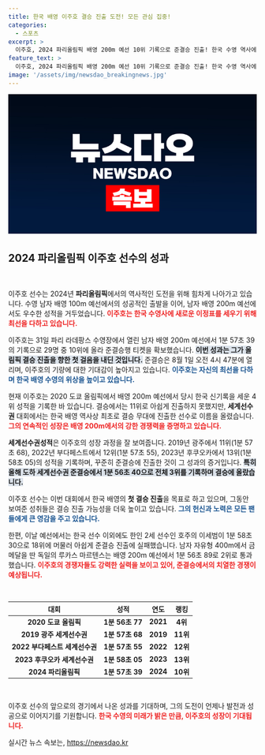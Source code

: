 ```yaml
---
title: 한국 배영 이주호 결승 진출 도전! 모든 관심 집중!
categories:
  - 스포츠
excerpt: >
  이주호, 2024 파리올림픽 배영 200m 예선 10위 기록으로 준결승 진출! 한국 수영 역사에 한 페이지를 새기기 위한 그의 도전에 주목하세요!
feature_text: >
  이주호, 2024 파리올림픽 배영 200m 예선 10위 기록으로 준결승 진출! 한국 수영 역사에 한 페이지를 새기기 위한 그의 도전에 주목하세요!
image: '/assets/img/newsdao_breakingnews.jpg'
---
```


<p><img src="/assets/img/newsdao_breakingnews.jpg" alt="firstkoreanews 속보" /></p>

<h2 data-ke-size="size26">2024 파리올림픽 이주호 선수의 성과</h2>

<p data-ke-size="size16">&nbsp;</p>

<p>이주호 선수는 2024년 <b>파리올림픽</b>에서의 역사적인 도전을 위해 힘차게 나아가고 있습니다. 수영 남자 배영 100m 예선에서의 성공적인 출발을 이어, 남자 배영 200m 예선에서도 우수한 성적을 거두었습니다. <b><span style="color: #ee2323;">이주호는 한국 수영사에 새로운 이정표를 세우기 위해 최선을 다하고 있습니다.</span></b> </p>

<p>이주호는 31일 파리 라데팡스 수영장에서 열린 남자 배영 200m 예선에서 1분 57초 39의 기록으로 29명 중 10위에 올라 준결승행 티켓을 확보했습니다. <b><span style="background-color: #21538527;">이번 성과는 그가 올림픽 결승 진출을 향한 첫 걸음을 내딘 것입니다.</span></b> 준결승은 8월 1일 오전 4시 47분에 열리며, 이주호의 기량에 대한 기대감이 높아지고 있습니다. <b><span style="color: #1a5490;">이주호는 자신의 최선을 다하며 한국 배영 수영의 위상을 높이고 있습니다.</span></b></p>

<p>현재 이주호는 2020 도쿄 올림픽에서 배영 200m 예선에서 당시 한국 신기록을 세운 4위 성적을 기록한 바 있습니다. 결승에서는 11위로 아쉽게 진출하지 못했지만, <b>세계선수권</b> 대회에서는 한국 배영 역사상 최초로 결승 무대에 진출한 선수로 이름을 올렸습니다. <b><span style="color: #ee2323;">그의 연속적인 성장은 배영 200m에서의 강한 경쟁력을 증명하고 있습니다.</span></b></p>

<p><b>세계선수권성적</b>은 이주호의 성장 과정을 잘 보여줍니다. 2019년 광주에서 11위(1분 57초 68), 2022년 부다페스트에서 12위(1분 57초 55), 2023년 후쿠오카에서 13위(1분 58초 05)의 성적을 기록하며, 꾸준히 준결승에 진출한 것이 그 성과의 증거입니다. <b><span style="background-color: #21538527;">특히 올해 도하 세계선수권 준결승에서 1분 56초 40으로 전체 3위를 기록하며 결승에 올랐습니다.</span></b></p>

<p>이주호 선수는 이번 대회에서 한국 배영의 <b>첫 결승 진출</b>을 목표로 하고 있으며, 그동안 보여준 성취들은 결승 진출 가능성을 더욱 높이고 있습니다. <b><span style="color: #1a5490;">그의 헌신과 노력은 모든 팬들에게 큰 영감을 주고 있습니다.</span></b></p>

<p>한편, 이날 예선에서는 한국 선수 이외에도 한인 2세 선수인 호주의 이세범이 1분 58초 30으로 18위에 머물러 아쉽게 준결승 진출에 실패했습니다. 남자 자유형 400m에서 금메달을 딴 독일의 루카스 마르텐스는 배영 200m 예선에서 1분 56초 89로 2위로 통과했습니다. <b><span style="color: #ee2323;">이주호의 경쟁자들도 강력한 실력을 보이고 있어, 준결승에서의 치열한 경쟁이 예상됩니다.</span></b></p>

<p data-ke-size="size16">&nbsp;</p>

<table style="width: 100%;">
  <thead>
    <tr>
      <th style="text-align: center;">대회</th>
      <th style="text-align: center;">성적</th>
      <th style="text-align: center;">연도</th>
      <th style="text-align: center;">랭킹</th>
    </tr>
  </thead>
  <tbody>
    <tr>
      <td style="text-align: center;"><b>2020 도쿄 올림픽</b></td>
      <td style="text-align: center;"><b>1분 56초 77</b></td>
      <td style="text-align: center;"><b>2021</b></td>
      <td style="text-align: center;"><b>4위</b></td>
    </tr>
    <tr>
      <td style="text-align: center;"><b>2019 광주 세계선수권</b></td>
      <td style="text-align: center;"><b>1분 57초 68</b></td>
      <td style="text-align: center;"><b>2019</b></td>
      <td style="text-align: center;"><b>11위</b></td>
    </tr>
    <tr>
      <td style="text-align: center;"><b>2022 부다페스트 세계선수권</b></td>
      <td style="text-align: center;"><b>1분 57초 55</b></td>
      <td style="text-align: center;"><b>2022</b></td>
      <td style="text-align: center;"><b>12위</b></td>
    </tr>
    <tr>
      <td style="text-align: center;"><b>2023 후쿠오카 세계선수권</b></td>
      <td style="text-align: center;"><b>1분 58초 05</b></td>
      <td style="text-align: center;"><b>2023</b></td>
      <td style="text-align: center;"><b>13위</b></td>
    </tr>
    <tr>
      <td style="text-align: center;"><b>2024 파리올림픽</b></td>
      <td style="text-align: center;"><b>1분 57초 39</b></td>
      <td style="text-align: center;"><b>2024</b></td>
      <td style="text-align: center;"><b>10위</b></td>
    </tr>
  </tbody>
</table>

<p data-ke-size="size16">&nbsp;</p> 

<p>이주호 선수의 앞으로의 경기에서 나온 성과를 기대하며, 그의 도전이 언제나 발전과 성공으로 이어지기를 기원합니다. <b><span style="color: #ee2323;">한국 수영의 미래가 밝은 만큼, 이주호의 성장이 기대됩니다.</span></b></p>
실시간 뉴스 속보는, <a href="https://newsdao.kr" rel="dofollow">https://newsdao.kr</a>


